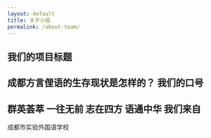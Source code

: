 ```yaml
---
layout: default
title: 关于小组
permalink: /about-team/
---
```


**我们的项目标题**
---
成都方言俚语的生存现状是怎样的？
**我们的口号**
---
群英荟萃 一往无前 志在四方 语通中华
 **我们来自**
---
成都市实验外国语学校
